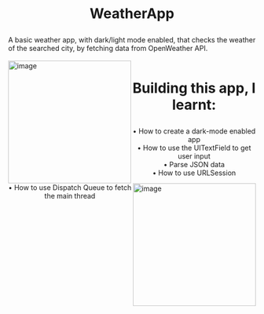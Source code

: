 # <p align="center">WeatherApp</p>

A basic weather app, with dark/light mode enabled, that checks the weather of the searched city, by fetching data from OpenWeather API. <br>
<br>
<img align="left" width="250" alt="image" src="https://user-images.githubusercontent.com/73820639/160652339-8f1a15f7-142a-45c5-9438-873bdc4d8b3c.png">
<img align="right" width="250" alt="image" src="https://user-images.githubusercontent.com/73820639/160652695-713ee269-541a-452f-985b-a187322ead52.png">

# <p align="center"> Building this app, I learnt: </p>
<p align="center">
• How to create a dark-mode enabled app <br>
• How to use the UITextField to get user input <br>
• Parse JSON data <br>
• How to use URLSession <br>
• How to use Dispatch Queue to fetch the main thread <br>
</p>
  
